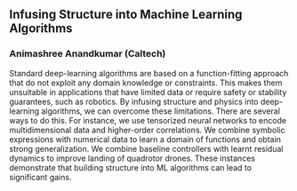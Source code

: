 ## Infusing Structure into Machine Learning Algorithms
### Animashree Anandkumar (Caltech)

Standard deep-learning algorithms are based on a function-fitting approach that do not exploit any domain knowledge or constraints. This makes them unsuitable in applications that have limited data or require safety or stability guarantees, such as robotics. By infusing structure and physics into deep-learning algorithms, we can overcome these limitations. There are several ways to do this. For instance, we use tensorized neural networks to encode multidimensional data and higher-order correlations. We combine symbolic expressions with numerical data to learn a domain of functions and obtain strong generalization. We combine baseline controllers with learnt residual dynamics to improve landing of quadrotor drones. These instances demonstrate that building structure into ML algorithms can lead to significant gains.
